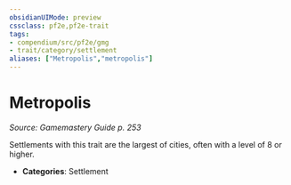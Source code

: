 ```yaml
---
obsidianUIMode: preview
cssclass: pf2e,pf2e-trait
tags:
- compendium/src/pf2e/gmg
- trait/category/settlement
aliases: ["Metropolis","metropolis"]
---
```

# Metropolis  
*Source: Gamemastery Guide p. 253*  

Settlements with this trait are the largest of cities, often with a level of 8 or higher.

- **Categories**: Settlement